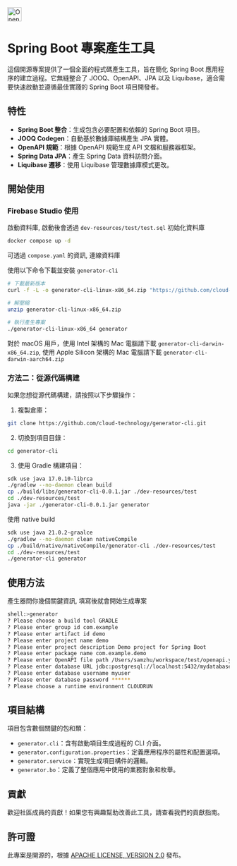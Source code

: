 <a href="https://studio.firebase.google.com/import?url=https%3A%2F%2Fgithub.com%2Fcloud-technology%2Fgenerator-cli">
  <img
    height="32"
    alt="Open in Firebase Studio"
    src="https://cdn.firebasestudio.dev/btn/open_light_32.svg">
</a>

# Spring Boot 專案產生工具

這個開源專案提供了一個全面的程式碼產生工具，旨在簡化 Spring Boot 應用程序的建立過程。它無縫整合了 JOOQ、OpenAPI、JPA 以及 Liquibase，適合需要快速啟動並遵循最佳實踐的 Spring Boot 項目開發者。

## 特性

- **Spring Boot 整合**：生成包含必要配置和依賴的 Spring Boot 項目。
- **JOOQ Codegen**：自動基於數據庫結構產生 JPA 實體。
- **OpenAPI 規範**：根據 OpenAPI 規範生成 API 文檔和服務器框架。
- **Spring Data JPA**：產生 Spring Data 資料訪問介面。
- **Liquibase 遷移**：使用 Liquibase 管理數據庫模式更改。

## 開始使用

### Firebase Studio 使用

啟動資料庫, 啟動後會透過 `dev-resources/test/test.sql` 初始化資料庫

```bash
docker compose up -d
```

可透過 `compose.yaml` 的資訊, 連線資料庫  

使用以下命令下載並安裝 `generator-cli`

```bash
# 下載最新版本
curl -f -L -o generator-cli-linux-x86_64.zip "https://github.com/cloud-technology/generator-cli/releases/download/v20250421.1/generator-cli-linux-x86_64.zip"

# 解壓縮
unzip generator-cli-linux-x86_64.zip

# 執行產生專案
./generator-cli-linux-x86_64 generator
```

對於 macOS 用戶，使用 Intel 架構的 Mac 電腦請下載 `generator-cli-darwin-x86_64.zip`, 使用 Apple Silicon 架構的 Mac 電腦請下載 `generator-cli-darwin-aarch64.zip`

### 方法二：從源代碼構建

如果您想從源代碼構建，請按照以下步驟操作：

1. 複製倉庫：

```bash
git clone https://github.com/cloud-technology/generator-cli.git
```

2. 切換到項目目錄：

```bash
cd generator-cli
```

3. 使用 Gradle 構建項目：

```bash
sdk use java 17.0.10-librca
./gradlew --no-daemon clean build
cp ./build/libs/generator-cli-0.0.1.jar ./dev-resources/test
cd ./dev-resources/test
java -jar ./generator-cli-0.0.1.jar generator
```

使用 native build
``` bash
sdk use java 21.0.2-graalce
./gradlew --no-daemon clean nativeCompile
cp ./build/native/nativeCompile/generator-cli ./dev-resources/test
cd ./dev-resources/test
./generator-cli generator
```

## 使用方法

產生器問你幾個關鍵資訊, 填寫後就會開始生成專案

``` bash
shell:>generator 
? Please choose a build tool GRADLE
? Please enter group id com.example
? Please enter artifact id demo
? Please enter project name demo
? Please enter project description Demo project for Spring Boot
? Please enter package name com.example.demo
? Please enter OpenAPI file path /Users/samzhu/workspace/test/openapi.yaml
? Please enter database URL jdbc:postgresql://localhost:5432/mydatabase
? Please enter database username myuser
? Please enter database password ******
? Please choose a runtime environment CLOUDRUN
```

## 項目結構

項目包含數個關鍵的包和類：

- `generator.cli`：含有啟動項目生成過程的 CLI 介面。
- `generator.configuration.properties`：定義應用程序的屬性和配置選項。
- `generator.service`：實現生成項目構件的邏輯。
- `generator.bo`：定義了整個應用中使用的業務對象和枚舉。

## 貢獻

歡迎社區成員的貢獻！如果您有興趣幫助改善此工具，請查看我們的貢獻指南。

## 許可證

此專案是開源的，根據 [APACHE LICENSE, VERSION 2.0](https://www.apache.org/licenses/LICENSE-2.0) 發布。





